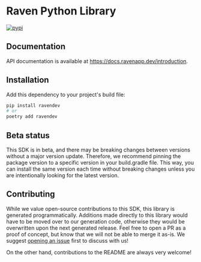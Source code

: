 # Raven Python Library

[![pypi](https://img.shields.io/pypi/v/ravendev.svg)](https://pypi.python.org/pypi/ravendev)


## Documentation

API documentation is available at <https://docs.ravenapp.dev/introduction>.

## Installation

Add this dependency to your project's build file:

```bash
pip install ravendev
# or
poetry add ravendev
```

## Beta status

This SDK is in beta, and there may be breaking changes between versions without a major version update. Therefore, we recommend pinning the package version to a specific version in your build.gradle file. This way, you can install the same version each time without breaking changes unless you are intentionally looking for the latest version.

## Contributing

While we value open-source contributions to this SDK, this library is generated programmatically. Additions made directly to this library would have to be moved over to our generation code, otherwise they would be overwritten upon the next generated release. Feel free to open a PR as a proof of concept, but know that we will not be able to merge it as-is. We suggest [opening an issue](https://github.com/ravenappdev/raven-java) first to discuss with us!

On the other hand, contributions to the README are always very welcome!
